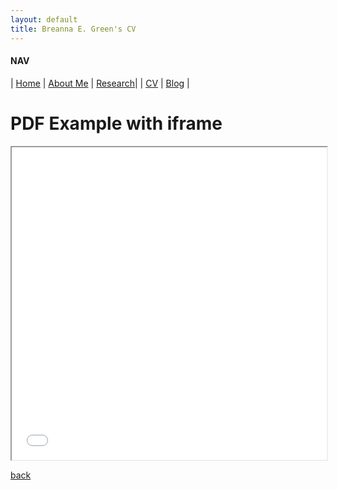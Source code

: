 ```yaml
---
layout: default
title: Breanna E. Green's CV
---
```


#### NAV

| [Home](./index.html) | [About Me](./about.html) | [Research](./research.html)|
| [CV](./cv.html)      | [Blog](./blog.html)      | 


 <h1>PDF Example with iframe</h1>
    <iframe src="/assets/CV - Breanna E. Green.pdf" width="100%" height="500px"></iframe>





[back](./)
